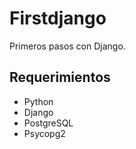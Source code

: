 # Firstdjango

Primeros pasos con Django.

## Requerimientos
* Python
* Django
* PostgreSQL
* Psycopg2
